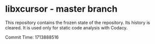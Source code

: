 # libxcursor - master branch

This repository contains the frozen state of the repository.
Its history is cleared. It is used only for static code
analysis with Codacy.

Commit Time: 1713888516